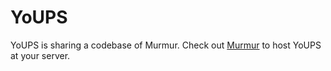 YoUPS
=

YoUPS is sharing a codebase of Murmur. Check out [Murmur](https://github.com/haystack/murmur/blob/master/README.md) to host YoUPS at your server. 
